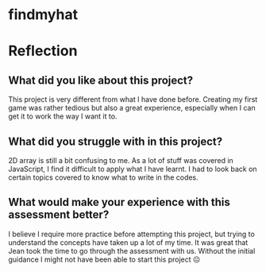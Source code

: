 # findmyhat

# Reflection

## What did you like about this project?
This project is very different from what I have done before. Creating my first game was rather tedious but also a great experience, especially when I can get it to work the way I want it to.

## What did you struggle with in this project?
2D array is still a bit confusing to me. As a lot of stuff was covered in JavaScript, I find it difficult to apply what I have learnt. I had to look back on certain topics covered to know what to write in the codes.

## What would make your experience with this assessment better?
I believe I require more practice before attempting this project, but trying to understand the concepts have taken up a lot of my time. It was great that Jean took the time to go through the assessment with us. Without the initial guidance I might not have been able to start this project ☹